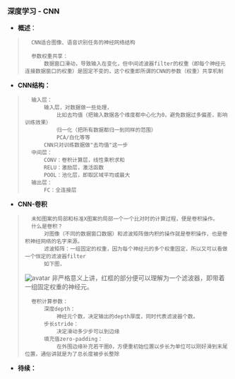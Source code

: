 ### 深度学习 - CNN
- **概述**：
>       CNN适合图像、语音识别任务的神经网络结构
>
>       参数权重共享：
>           数据窗口滑动，导致输入在变化，但中间滤波器filter的权重（即每个神经元连接数据窗口的权重）是固定不变的，这个权重即所谓的CNN的参数（权重）共享机制
>
>
>
>
>

- **CNN结构：**
>       输入层：
>           输入层，对数据做一些处理，
>               比如去均值（把输入数据各个维度都中心化为0，避免数据过多偏差，影响训练效果）
>               归一化（把所有数据都归一到同样的范围）
>               PCA/白化等等
>           CNN只对训练数据做"去均值"这一步
>       中间层：
>           CONV：卷积计算层，线性乘积求和
>           RELU：激励层，激活函数
>           POOL：池化层，即取区域平均或最大
>       输出层：
>           FC：全连接层
>

- **CNN-卷积**
>       未知图案的局部和标准X图案的局部一个一个比对时的计算过程，便是卷积操作。
>       什么是卷积？
>           对图像（不同的数据窗口数据）和滤波矩阵做内积的操作就是卷积操作，也是卷积神经网络的名字来源。
>           滤波矩阵：一组固定的权重，因为每个神经元的多个权重固定，所以又可以看做一个恒定的滤波器filter
>           如下图，
> ![avatar](https://github.com/nwaiting/wolf-ai/blob/master/wolf_others/pic/nlp_deep_learning_cnn_filter.jpg)
>           非严格意义上讲，红框的部分便可以理解为一个滤波器，即带着一组固定权重的神经元。
>
>       卷积计算参数：
>           深度depth：
>               神经元个数，决定输出的depth厚度，同时代表滤波器个数。
>           步长stride：
>               决定滑动多少步可以到边缘
>           填充值zero-padding：
>               在外围边缘补充若干圈0，方便重初始位置以步长为单位可以刚好滑到末尾位置，通俗讲就是为了总长度被步长整除
>
>
>


- **待续：**
>
>
>
>
>
>
>
>
>
>
>
>
>
>
>
>
>
